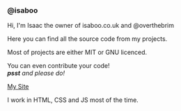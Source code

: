 ### @isaboo

Hi,
I'm Isaac the owner of isaboo.co.uk and @overthebrim

Here you can find all the source code from my projects.

Most of projects are either MIT or GNU licenced.

You can even contribute your code!<br>
*__psst__ and please do!* 

[My Site](http://isaboo.github.io)<br>

I work in HTML, CSS and JS most of the time.


